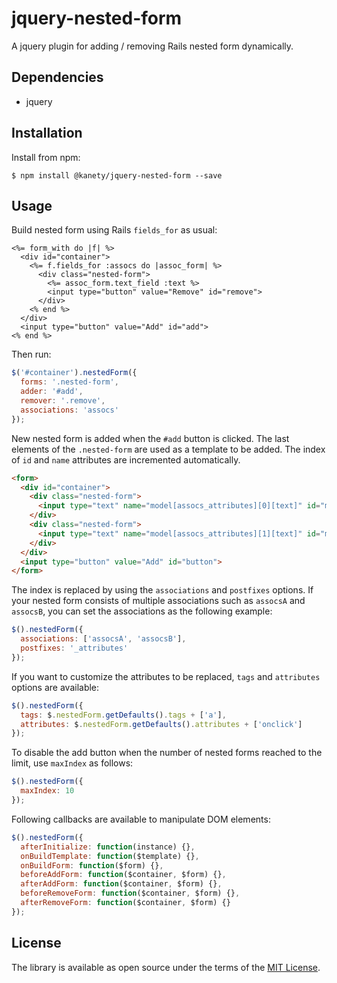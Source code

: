 # jquery-nested-form

A jquery plugin for adding / removing Rails nested form dynamically.

## Dependencies

* jquery

## Installation

Install from npm:

    $ npm install @kanety/jquery-nested-form --save

## Usage

Build nested form using Rails `fields_for` as usual:

```erb
<%= form_with do |f| %>
  <div id="container">
    <%= f.fields_for :assocs do |assoc_form| %>
      <div class="nested-form">
        <%= assoc_form.text_field :text %>
        <input type="button" value="Remove" id="remove">
      </div>
    <% end %>
  </div>
  <input type="button" value="Add" id="add">
<% end %>
```

Then run:

```javascript
$('#container').nestedForm({
  forms: '.nested-form',
  adder: '#add',
  remover: '.remove',
  associations: 'assocs'
});
```

New nested form is added when the `#add` button is clicked.
The last elements of the `.nested-form` are used as a template to be added.
The index of `id` and `name` attributes are incremented automatically.

```html
<form>
  <div id="container">
    <div class="nested-form">
      <input type="text" name="model[assocs_attributes][0][text]" id="model_assocs_attributes_0_text">
    </div>
    <div class="nested-form">
      <input type="text" name="model[assocs_attributes][1][text]" id="model_assocs_attributes_1_text">
    </div>
  </div>
  <input type="button" value="Add" id="button">
</form>
```

The index is replaced by using the `associations` and `postfixes` options.
If your nested form consists of multiple associations such as `assocsA` and `assocsB`, you can set the associations as the following example:

```javascript
$().nestedForm({
  associations: ['assocsA', 'assocsB'],
  postfixes: '_attributes'
});
```

If you want to customize the attributes to be replaced, `tags` and `attributes` options are available:

```javascript
$().nestedForm({
  tags: $.nestedForm.getDefaults().tags + ['a'],
  attributes: $.nestedForm.getDefaults().attributes + ['onclick']
});
```

To disable the add button when the number of nested forms reached to the limit, use `maxIndex` as follows:

```javascript
$().nestedForm({
  maxIndex: 10
});
```

Following callbacks are available to manipulate DOM elements:

```javascript
$().nestedForm({
  afterInitialize: function(instance) {},
  onBuildTemplate: function($template) {},
  onBuildForm: function($form) {},
  beforeAddForm: function($container, $form) {},
  afterAddForm: function($container, $form) {},
  beforeRemoveForm: function($container, $form) {},
  afterRemoveForm: function($container, $form) {}
});
```

## License

The library is available as open source under the terms of the [MIT License](http://opensource.org/licenses/MIT).
